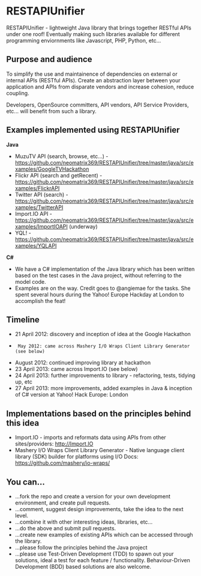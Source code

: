 RESTAPIUnifier
==============

RESTAPIUnifier - lightweight Java library that brings together RESTful APIs under one roof! Eventually making such libraries available for different programming enviornments like Javascript, PHP, Python, etc...

Purpose and audience
--------------------
To simplify the use and maintainence of dependencies on external or internal APIs (RESTful APIs). Create an abstraction layer between your application and APIs from disparate vendors and increase cohesion, reduce coupling.

Developers, OpenSource committers, API vendors, API Service Providers, etc... will benefit from such a library.

Examples implemented using RESTAPIUnifier
-----------------------------------------
<b>Java</b>
- MuzuTV API (search, browse, etc...) - https://github.com/neomatrix369/RESTAPIUnifier/tree/master/java/src/examples/GoogleTVHackathon
- Flickr API (search and getRecent) - https://github.com/neomatrix369/RESTAPIUnifier/tree/master/java/src/examples/FlickrAPI
- Twitter API (search) - https://github.com/neomatrix369/RESTAPIUnifier/tree/master/java/src/examples/TwitterAPI
- Import.IO API - https://github.com/neomatrix369/RESTAPIUnifier/tree/master/java/src/examples/ImportIOAPI (underway)
- YQL! - https://github.com/neomatrix369/RESTAPIUnifier/tree/master/java/src/examples/YQLAPI

<b>C#</b>
- We have a C# implementation of the Java library which has been written based on the test cases in the Java project, without referring to the model code. 
- Examples are on the way. Credit goes to @angiemae for the tasks. She spent several hours during the Yahoo! Europe Hackday at London to accomplish the feat!

Timeline
--------
* 21 April 2012: discovery and inception of idea at the Google Hackathon
*      May 2012: came across Mashery I/O Wraps Client Library Generator (see below)
*   August 2012: continued improving library at hackathon
* 23 April 2013: came across Import.IO (see below)
* 24 April 2013: further improvements to library - refactoring, tests, tidying up, etc
* 27 April 2013: more improvements, added examples in Java & inception of C# version at Yahoo! Hack Europe: London

Implementations based on the principles behind this idea
--------------------------------------------------------
* Import.IO - imports and reformats data using APIs from other sites/providers: http://Import.IO 
* Mashery I/O Wraps Client Library Generator - 
Native language client library (SDK) builder for platforms using I/O Docs: https://github.com/mashery/io-wraps/

You can...
----------
- ...fork the repo and create a version for your own development environment, and create pull requests.
- ...comment, suggest design improvements, take the idea to the next level. 
- ...combine it with other interesting ideas, libraries, etc...
- ...do the above and submit pull requests.
- ...create new examples of existing APIs which can be accessed through the library.
- ...please follow the principles behind the Java project
- ...please use Test-Driven Development (TDD) to spawn out your solutions, ideal a test for each feature / functionality. Behaviour-Driven Development (BDD) based solutions are also welcome.
